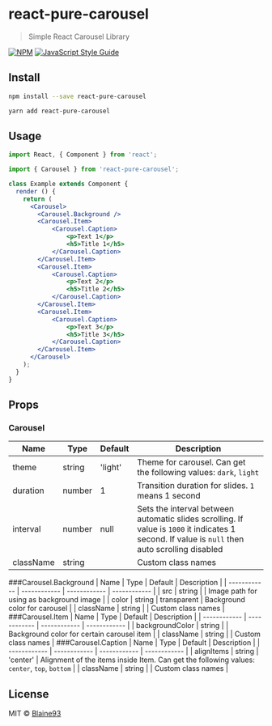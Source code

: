 # react-pure-carousel

> Simple React Carousel Library

[![NPM](https://img.shields.io/npm/v/react-pure-carousel.svg)](https://www.npmjs.com/package/react-pure-carousel) [![JavaScript Style Guide](https://img.shields.io/badge/code_style-standard-brightgreen.svg)](https://standardjs.com)

## Install

```bash
npm install --save react-pure-carousel
```
```bash
yarn add react-pure-carousel
```

## Usage

```jsx
import React, { Component } from 'react';

import { Carousel } from 'react-pure-carousel';

class Example extends Component {
  render () {
    return (
      <Carousel>
	  	<Carousel.Background />
	  	<Carousel.Item>
	  		<Carousel.Caption>
	  			<p>Text 1</p>
	  			<h5>Title 1</h5>
	  		</Carousel.Caption>
	  	</Carousel.Item>
	  	<Carousel.Item>
	  		<Carousel.Caption>
	  			<p>Text 2</p>
	  			<h5>Title 2</h5>
	  		</Carousel.Caption>
	  	</Carousel.Item>
	  	<Carousel.Item>
	  		<Carousel.Caption>
	  			<p>Text 3</p>
	  			<h5>Title 3</h5>
	  		</Carousel.Caption>
	  	</Carousel.Item>
	  </Carousel>
    );
  }
}
```
## Props
### Carousel
| Name | Type | Default | Description |
| ------------ | ------------ | ------------ | ------------ |
| theme | string | 'light' | Theme for carousel. Can get the following values: `dark`, `light`  |
| duration | number | 1 | Transition duration for slides. `1` means 1 second |
| interval | number | null | Sets the interval between automatic slides scrolling. If value is `1000` it indicates 1 second. If value is `null` then auto scrolling disabled |
| className | string |   | Custom class names |
###Carousel.Background
| Name | Type | Default | Description |
| ------------ | ------------ | ------------ | ------------ |
| src | string |   | Image path for using as background image |
| color | string | transparent | Background color for carousel |
| className | string |   | Custom class names |
###Carousel.Item
| Name | Type | Default | Description |
| ------------ | ------------ | ------------ | ------------ |
| backgroundColor | string |  | Background color for certain carousel item |
| className | string |   | Custom class names |
###Carousel.Caption
| Name | Type | Default | Description |
| ------------ | ------------ | ------------ | ------------ |
| alignItems | string | 'center' | Alignment of the items inside Item. Can get the following values: `center`, `top`, `bottom` |
| className | string |   | Custom class names |

## License

MIT © [Blaine93](https://github.com/Blaine93)

